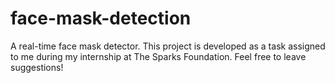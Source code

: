 # face-mask-detection
A real-time face mask detector. This project is developed as a task assigned to me during my internship at The Sparks Foundation. Feel free to leave suggestions!
